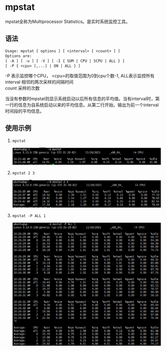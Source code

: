 # mpstat

mpstat全称为Multiprocessor Statistics。是实时系统监控工具。

## 语法

```linux
Usage: mpstat [ options ] [ <interval> [ <count> ] ]
Options are:
[ -A ] [ -u ] [ -V ] [ -I { SUM | CPU | SCPU | ALL } ]
[ -P { <cpu> [,...] | ON | ALL } ]
```
-P 表示监控哪个CPU， \<cpu\>的取值范围为0到cpu个数-1, ALL表示监控所有  
interval 相邻的两次采样的间隔时间  
count 采样的次数  

当没有参数时mpstat则显示系统启动以后所有信息的平均值。当有interval时，第一行的信息为自系统启动以来的平均信息。从第二行开始，输出为前一个interval时间段的平均信息。  

## 使用示例
1. 
    ```linux
    mpstat
    ```
    ![mpstat命令显示内容](/imgs/commonCmds/mpstat1.PNG)
2. 
    ```linux
    mpstat 2 3
    ```
    ![mpstat命令显示内容](/imgs/commonCmds/mpstat2.PNG)
3. 
    ```linux
    mpstat -P ALL 1
    ```
    ![mpstat命令显示内容](/imgs/commonCmds/mpstat3.PNG)